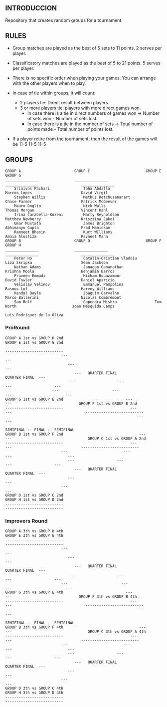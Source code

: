 ## INTRODUCCION

Repository that creates random groups for a tournament.

## RULES

* Group matches are played as the best of 5 sets to 11 points. 2 serves per player.
* Classificatory matches are played as the best of 5 to 21 points. 5 serves per player.
* There is no specific order when playing your games. You can arrange with the other players when to play.
* In case of tie within groups, it will count:
    * 2 players tie: Direct result between players.
    * 3 or more players tie: players with more direct games won.
        * In case there is a tie in direct numbers of games won -> Number of sets won - Number of sets lost.
        * In case there is a tie in the number of sets -> Total number of points made - Total number of points lost.

* If a player retire from the tournament, then the result of the games will be 11-5 11-5 11-5

## GROUPS

    GROUP A                        GROUP C                         GROUP E                           GROUP G
    _______________                _______________                 _______________                   _______________
        Srinivas Pachari               Taha Abdalla                    Marcos Lopes                      David Virgil
        Stephen Willis                 Methus Detchusananart           Chase Farmer                      Patrick McGeever
        Mauro Doglio                   Nick Walls                      Thomas Morgan                     Vincent Kahl
        Irina Carabella-Kozeni         Marty Reynoldson                Matthew Newberry                  Krisztina Jakoi
        Umar Mustafa                   James Brighton                  Abhimanyu Gupta                   Prad Manickam
        Ramneet Bhasin                 Kurt WIlliams                   Amaia Alustiza                    Ravneet Mann
    GROUP B                        GROUP D                         GROUP F                           GROUP H
    _______________                _______________                 _______________                   _______________
        Peter Ho                       Catalin-Cristian Vladoiu        Liza Skripka                      Sean Jackson
        Nathan Adams                   Janagan Gananathan              Krishna Moola                     Benjamin Barros
        Praveen Emmadi                 Hicham Bouazamour               David Fowler                      Daniel Aparicio
        Velislav Velinov               Emmanuel Pampolina              Rasmus Lof                        Harvey Williams
        Randal Boyle                   Joaquim Carvalho                Marco Ballerini                   Nicolas Combremont
        Sam Relf                       Gopendra Mishra                 Tom North                         Joan Mesquida Camps
                                                                       Luis Rodriguez de la Oliva


### ProRound

    GROUP A 1st vs GROUP H 2nd                                                                                                         GROUP E 1st vs GROUP G 2nd
    --------------------------                                                                                                         --------------------------
                             ---                                                                                                    ---
                                ---                                                                                              ---
                                   ---   QUARTER FINAL                                                         QUARTER FINAL  ---
                                ---                   ---                                                  ---                   ---
                         ---                        ---                                              ---                        ---
    GROUP G 1st vs GROUP E 2nd                            ---                                         ---                              GROUP F 1st vs GROUP B 2nd
    --------------------------                              ---                                    ---                                 --------------------------
                                                               ---                              ---
                                                                   SEMIFINAL -- FINAL -- SEMIFINAL
    GROUP B 1st vs GROUP F 2nd                                  ---                               ---                                  GROUP C 1st vs GROUP A 2nd
    --------------------------                              ---                                      ---                               --------------------------
                             ---                         ---                                            ---                         ---
                                ---                   ---                                                  ---                   ---
                                   ---   QUARTER FINAL                                                         QUARTER FINAL  ---
                                ---                                                                                              ---
                             ---                                                                                                    ---
    GROUP D 1st vs GROUP C 2nd                                                                                                         GROUP H 1st vs GROUP D 2nd
    --------------------------                                                                                                          --------------------------

### Improvers Round

    GROUP A 3th vs GROUP H 4th                                                                                                         GROUP E 3th vs GROUP G 4th
    --------------------------                                                                                                         --------------------------
                             ---                                                                                                    ---
                                ---                                                                                              ---
                                   ---   QUARTER FINAL                                                         QUARTER FINAL  ---
                                ---                   ---                                                  ---                   ---
                             ---                        ---                                              ---                        ---
    GROUP G 3th vs GROUP E 4th                            ---                                         ---                              GROUP F 3th vs GROUP B 4th
    --------------------------                              ---                                    ---                                 --------------------------
                                                               ---                              ---
                                                                   SEMIFINAL -- FINAL -- SEMIFINAL
    GROUP B 3th vs GROUP F 4th                                  ---                               ---                                  GROUP C 3th vs GROUP A 4th
    --------------------------                              ---                                      ---                               --------------------------
                             ---                         ---                                            ---                         ---
                                ---                   ---                                                  ---                   ---
                                   ---   QUARTER FINAL                                                         QUARTER FINAL  ---
                                ---                                                                                              ---
                             ---                                                                                                    ---
    GROUP D 3th vs GROUP C 4th                                                                                                         GROUP H 3th vs GROUP D 4th
    --------------------------                                                                                                          --------------------------